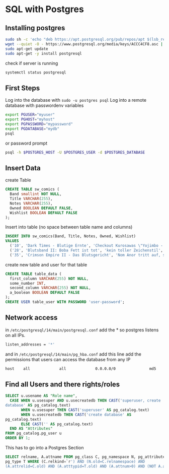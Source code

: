 # SQL with Postgres
## Installing postgres
```sh
sudo sh -c 'echo "deb https://apt.postgresql.org/pub/repos/apt $(lsb_release -cs)-pgdg main" > /etc/apt/sources.list.d/pgdg.list'
wget --quiet -O - https://www.postgresql.org/media/keys/ACCC4CF8.asc | sudo apt-key add -
sudo apt-get update
sudo apt-get -y install postgresql
```
check if server is running
```sh
systemctl status postgresql
```
## First Steps
Log into the database with `sudo -u postgres psql`
Log into a remote database with passwordenv variables
```bash
export PGUSER="myuser"
export PGHOST="myhost"
export PGPASSWORD="mypassword"
export PGDATABASE="mydb"
psql
```
or password prompt
```bash
psql -h $POSTGRES_HOST -U $POSTGRES_USER -d $POSTGRES_DATABASE
```

## Insert Data
create Table
```sql
CREATE TABLE sw_comics (
  Band smallint NOT NULL,
  Title VARCHAR(255),
  Notes VARCHAR(255),
  Owned BOOLEAN DEFAULT FALSE,
  Wishlist BOOLEAN DEFAULT FALSE
);
```
Insert into table (no space between table name and columns)
```sql
INSERT INTO sw_comics(Band, Title, Notes, Owned, Wishlist)
VALUES
  ('10', 'Dark Times - Blutige Ernte', 'Checkout Kurosawas \"Yojimbo - Der Leibwaechter\" and \"Dir verborgene Festung\"', 'true', 'false'),
  ('28', 'Blutsband II: Boba Fett ist tot', 'kein toller Zeichenstil', 'true','false'),
  ('35', 'Crimson Empire II - Das Blutsgericht', 'Nom Anor tritt auf, schoener Zeichenstil','true','false');
```

create new table and user for that table
```sql
CREATE TABLE table_data (
  first_column VARCHAR(255) NOT NULL,
  some_number INT,
  second_column VARCHAR(255) NOT NULL,
  a_boolean BOOLEAN DEFAULT FALSE
);
CREATE USER table_user WITH PASSWORD 'user-password';
```
## Network access
in `/etc/postgresql/14/main/postgresql.conf` add the * so postgres listens on all IPs.
```bash
listen_addresses = '*'
```
and in `/etc/postgresql/14/main/pg_hba.conf` add this line add the permissions that users can access the database from any IP
```bash
host    all             all             0.0.0.0/0               md5
```



## Find all Users and there rights/roles
```sql
SELECT u.usename AS "Role name",
  CASE WHEN u.usesuper AND u.usecreatedb THEN CAST('superuser, create
database' AS pg_catalog.text)
       WHEN u.usesuper THEN CAST('superuser' AS pg_catalog.text)
       WHEN u.usecreatedb THEN CAST('create database' AS
pg_catalog.text)
       ELSE CAST('' AS pg_catalog.text)
  END AS "Attributes"
FROM pg_catalog.pg_user u
ORDER BY 1;
```


This has to go into a Postgres Section
```sql
SELECT relname, A.attname FROM pg_class C, pg_namespace N, pg_attribute A, 
pg_type T WHERE (C.relkind=`r') AND (N.old=C.relnamespace) AND 
(A.attrelid=C.old) AND (A.atttypid=T.old) AND (A.attnum>0) AND (NOT A.attisdropped) AND (N.nspname ILIKE `public');
```
